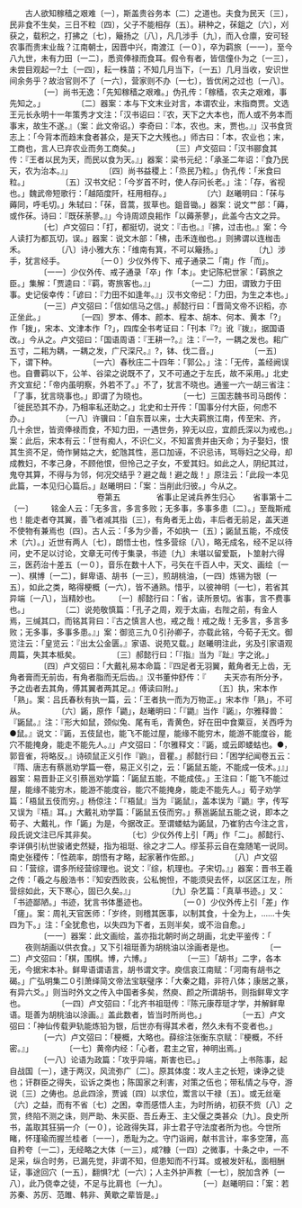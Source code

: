 <!-- { "loadSidebar": true } -->
　　古人欲知稼穑之艰难〔一〕，斯盖贵谷务本〔二〕之道也。夫食为民天〔三〕，民非食不生矣，三日不粒〔四〕，父子不能相存〔五〕。耕种之，茠鉏之〔六〕，刈获之，载积之，打拂之〔七〕，簸扬之〔八〕，凡几涉手〔九〕，而入仓廪，安可轻农事而贵末业哉？江南朝士，因晋中兴，南渡江〔一０〕，卒为羁旅〔一一〕，至今八九世，未有力田〔一二〕，悉资俸禄而食耳。假令有者，皆信僮仆为之〔一三〕，未尝目观起一?土〔一四〕，耘一株苗；不知几月当下，〔一五〕几月当收，安识世间余务乎？故治官则不了〔一六〕，营家则不办〔一七〕，皆优闲之过也〔一八〕。
　　
　　〔一〕尚书无逸：「先知稼穑之艰难。」伪孔传：「稼穑，农夫之艰难，事先知之。」
　　
　　〔二〕器案：本与下文末业对言，本谓农业，末指商贾。文选王元长永明十一年策秀才文注：「汉书诏曰：『农，天下之大本也，而人或不务本而事末，故生不遂。』（案：此文帝诏。）李奇曰：『本，农也。末，贾也。』」汉书食货志上：「今背本而趋末食者甚众，是天下之大残也。」师古曰：「本，农业也；末，工商也，言人已弃农业而务工商矣。」
　　
　　〔三〕卢文弨曰：「汉书郦食其传：『王者以民为天，而民以食为天。』」器案：梁书元纪：「承圣二年诏：『食乃民天，农为治本。』」
　　
　　〔四〕尚书益稷上：「烝民乃粒。」伪孔传：「米食曰粒。」
　　
　　〔五〕汉书文纪：「今岁首不时，使人存问长老。」注：「存，省视也。」魏武帝短歌行：「越陌度阡，枉用相存。」
　　
　　〔六〕赵曦明曰：「茠与薅同，呼毛切。」朱轼曰：「茠，音蒿，拔草也。鉏音锄。」器案：说文艹部：「薅，或作茠。诗曰：『既茠荼蓼。』」今诗周颂良耜作「以薅荼蓼」，此盖今古文之异。
　　
　　〔七〕卢文弨曰：「打，都挺切，说文：『击也。』『拂，过击也。』案：今人读打为都瓦切，误。」器案：说文木部：「柫，击禾连枷也。」则拂谓以连枷击禾。
　　
　　〔八〕诗小雅大东：「维南有箕，不可以簸扬。」
　　
　　〔九〕涉手，犹言经手。
　　
　　〔一０〕少仪外传下、戒子通录二「南」作「而」。
　　
　　〔一一〕少仪外传、戒子通录「卒」作「本」。史记陈杞世家：「羁旅之臣。」集解：「贾逵曰：『羁，寄旅客也。』」
　　
　　〔一二〕力田，谓致力于田事。史记佞幸传：「谚曰：『力田不如逢年。』」汉书文帝纪：「力田，为生之本也。」
　　
　　〔一三〕卢文弨曰：「信如信马之信。」郝懿行曰：「晋简文帝不识稻，亦正坐此。」
　　
　　〔一四〕罗本、傅本、颜本、程本、胡本、何本、黄本「?」作「拨」，宋本、文津本作「?」，四库全书考证曰：「刊本『?』讹『拨』，据国语改。」今从之。卢文弨曰：「国语周语：『王耕一?。』注：『一?，一耦之发也。耜广五寸，二耜为耦，一耦之发，广尺深尺。』?，钵、伐二音。」
　　
　　〔一五〕下，谓下种。
　　
　　〔一六〕春秋庄二十四年：「郭公。」注：「无传，盖经阙误也。自曹羁以下，公羊、谷梁之说既不了，又不可通之于左氏，故不采用。」北史齐文宣纪：「帝内虽明察，外若不了。」不了，犹言不晓也。通鉴一六一胡三省注：「了事，犹言晓事也。」即谓了为晓也。
　　
　　〔一七〕三国志魏书司马朗传：「徙民恐其不办，乃相率私还助之。」北史和士开传：「国事分付大臣，何虑不办。」
　　
　　〔一八〕许骥曰：「自东晋以来，士大夫羁旅江南，传至宋、齐，几十余世，皆资俸禄而食，不知力田，一遇世务，猝无以应，宜颜氏深以为戒也。」案：此后，宋本有云：「世有痴人，不识仁义，不知富贵并由天命；为子娶妇，恨其生资不足，倚作舅姑之大，蛇虺其性，恶口加诬，不识忌讳，骂辱妇之父母，却成教妇，不孝己身，不顾他恨，但怜己之子女，不爱其妇。如此之人，阴纪其过，鬼夺其算，不得与为邻，何况交结乎？避之哉！避之哉！」原注云：「此段一本见此篇，一本见归心篇后。」赵曦明曰：「案：当削此归彼。」今从之。
　　
　　
　　
　　
　　卷第五
　　
　　省事止足诫兵养生归心
　　省事第十二〔一〕
　　铭金人云：「无多言，多言多败；无多事，多事多患〔二〕。」至哉斯戒也！能走者夺其翼，善飞者减其指〔三〕，有角者无上齿，丰后者无前足，盖天道不使物有兼焉也〔四〕。古人云：「多为少善，不如执一〔五〕；鼫鼠五能，不成伎术〔六〕。」近世有两人〔七〕，朗悟士也，性多营综〔八〕，略无成名，经不足以待问，史不足以讨论，文章无可传于集录，书迹〔九〕未堪以留爱翫，卜筮射六得三，医药治十差五〔一０〕，音乐在数十人下，弓矢在千百人中，天文、画绘〔一一〕、棋博〔一二〕，鲜卑语、胡书〔一三〕，煎胡桃油，〔一四〕炼锡为银〔一五〕，如此之类，略得梗概〔一六〕，皆不通熟。惜乎，以彼神明〔一七〕，若省其异端〔一八〕，当精妙也。
　　〔一〕郝懿行曰：「省，读所景切。省事，言不费事也。」
　　
　　〔二〕说苑敬慎篇：「孔子之周，观于太庙，右陛之前，有金人焉，三缄其口，而铭其背曰：『古之慎言人也，戒之哉！戒之哉！无多言，多言多败；无多事，多事多患。』」案：御览三九０引孙卿子，亦载此铭，今荀子无文。御览注云：「皇览云：『出太公金匮。』家语、说苑又载。」赵曦明注此，劣及引家语观周篇，失其本柢矣。
　　
　　〔三〕郝懿行曰：「『指』当为『趾』字之讹。」
　　
　　〔四〕卢文弨曰：「大戴礼易本命篇：『四足者无羽翼，戴角者无上齿，无角者膏而无前齿，有角者脂而无后齿。』汉书董仲舒传：『
　　夫天亦有所分予，予之齿者去其角，傅其翼者两其足。』傅读曰附。」
　　
　　〔五〕执，宋本作「熟」。案：吕氏春秋有执一篇，云：「王者执一而为万物正。」宋本作「熟」，不可从。
　　
　　〔六〕鼫，原作「鼯」，赵曦明曰：「『鼯』当作『鼫』，尔雅释兽：『鼫鼠。』注：『形大如鼠，颈似兔、尾有毛，青黄色，好在田中食粟豆，关西呼为●鼠。』说文：『鼫，五伎鼠也，能飞不能过屋，能缘不能穷木，能游不能度谷，能穴不能掩身，能走不能先人。』」卢文弨曰：「尔雅释文：『鼫，或云即蝼蛄也。●，郭音雀，将略反。』诗硕鼠正义引作『鼩』，音瞿。」郝懿行曰：「困学纪闻卷五云：『隋、唐志有蔡邕劝学篇一卷，易正义引之，云：「鼫鼠五能，不能成一伎术。」』」器案：易晋卦正义引蔡邕劝学篇：「鼫鼠五能，不能成伎。」王注曰：「能飞不能过屋，能缘不能穷木，能游不能度谷，能穴不能掩身，能走不能先人。」荀子劝学篇：「梧鼠五伎而穷。」杨倞注：「『梧鼠』当为『鼫鼠』，盖本误为『鼯』字，传写又误为『梧』耳。」大戴礼劝学篇：「鼫鼠五伎而穷。」蔡邕鼫鼠五能之说，即本之荀子、大戴礼，作「鼫」为是，今据改正。至谓蝼蛄为鼫鼠，乃崔豹古今注之言，段氏说文注已斥其非矣。
　　
　　〔七〕少仪外传上引「两」作「二」。郝懿行、李详俱引杭世骏诸史然疑，指为祖珽、徐之才二人。缪荃荪云自在龛随笔一说同。南史张稷传：「性疏率，朗悟有才略，起家著作佐郎。」
　　
　　〔八〕卢文弨曰：「营综，谓多所经营综理也。说文：『综，机理也。子宋切。』」器案：晋书王羲之传：「羲之与殷浩书：『知安西败丧，公私惋怛，不能须臾去怀，以区区江左，所营综如此，天下寒心，固已久矣。』」
　　
　　〔九〕杂艺篇：「真草书迹。」又：「书迹鄙陋。」书迹，犹言书体墨迹也。
　　
　　〔一０〕少仪外传上引「差」作「瘥」。案：周礼天官医师：「岁终，则稽其医事，以制其食，十全为上，……十失四为下。」注：「全犹愈也，以失四为下者，五则半矣，或不治自愈。」
　　
　　〔一一〕器案：此文画绘，盖亦指北朝时尚之胡画，北史平鉴传：「
　　夜则胡画以供衣食。」又下引祖珽善为胡桃油以涂画者是也。
　　
　　〔一二〕卢文弨曰：「棋，围棋。博，六博。」
　　
　　〔一三〕「胡书」二字，各本无，今据宋本补。鲜卑语谓语言，胡书谓文字。庾信哀江南赋：「河南有胡书之碣。」广弘明集二０引萧绎简文帝法宝联璧序：「大秦之籍，非符八体；康居之篆，有异六爻。」则当时外文之传入中国者多矣，然庾、颜之所谓胡书，则指鲜卑文字也。
　　
　　〔一四〕卢文弨曰：「北齐书祖珽传：『陈元康荐珽才学，并解鲜卑语。珽善为胡桃油以涂画。』盖此数者，皆当时所尚也。」
　　
　　〔一五〕卢文弨曰：「神仙传载尹轨能炼铅为银，后世亦有得其术者，然久未有不变者也。」
　　
　　〔一六〕卢文弨曰：「梗概，大略也。薛综注张衡东京赋：『梗概，不纤密。』」
　　
　　〔一七〕黄帝内经：「心者，君主之官，神明出焉。」
　　
　　〔一八〕论语为政篇：「攻乎异端，斯害也已。」
　　
　　上书陈事，起自战国〔一〕，逮于两汉，风流弥广〔二〕。原其体度：攻人主之长短，谏诤之徒也；讦群臣之得失，讼诉之类也；陈国家之利害，对策之伍也；带私情之与夺，游说〔三〕之俦也。总此四涂，贾诚〔四〕以求位，鬻言以干禄〔五〕。或无丝毫〔六〕之益，而有不省〔七〕之困，幸而感悟人主，为时所纳，初获不赀〔八〕之赏，终陷不测之诛，则严助、朱买臣、吾丘寿王、主父偃之类甚众〔九〕。良史所书，盖取其狂狷一介〔一０〕，论政得失耳，非士君子守法度者所为也。今世所睹，怀瑾瑜而握兰桂者〔一一〕，悉耻为之。守门诣阙，献书言计，率多空薄，高自矜夸〔一二〕，无经略之大体〔一三〕，咸?糠〔一四〕之微事，十条之中，一不足采，纵合时务，已漏先觉，非谓不知，但患知而不行耳。或被发奸私，面相酬证，事途回穴〔一五〕，翻惧?尤〔一六〕；人主外护声教〔一七〕，脱加含养〔一八〕，此乃侥幸之徒，不足与比肩也〔一九〕。
　　
　　〔一〕赵曦明曰：「案：若苏秦、苏厉、范雎、韩非、黄歇之辈皆是。」
　　

